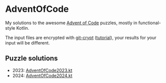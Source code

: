 # AdventOfCode

My solutions to the awesome [Advent of Code](https://adventofcode.com/) puzzles, mostly in functional-style Kotlin.

The input files are encrypted with [git-crypt](https://github.com/AGWA/git-crypt) ([tutorial](https://aoc.just2good.co.uk/python/encrypting)), your results for your input will be different.

## Puzzle solutions
 - 2023: [AdventOfCode2023.kt](src/test/kotlin/com/fd/adventofcode/AdventOfCode2023.kt)
 - 2024: [AdventOfCode2024.kt](src/test/kotlin/com/fd/adventofcode/AdventOfCode2024.kt)
